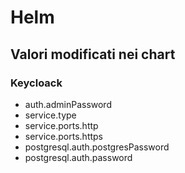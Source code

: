 # Helm

## Valori modificati nei chart

### Keycloack

- auth.adminPassword
- service.type
- service.ports.http
- service.ports.https
- postgresql.auth.postgresPassword
- postgresql.auth.password
